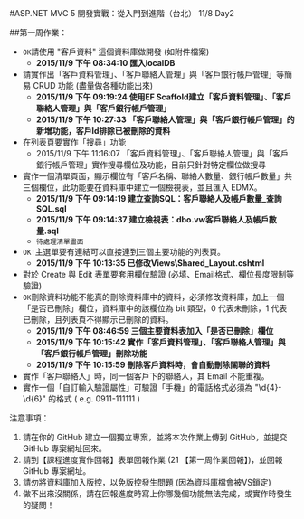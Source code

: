 #ASP.NET MVC 5 開發實戰：從入門到進階（台北） 11/8 Day2

##第一周作業：

* `OK`請使用 "客戶資料" 這個資料庫做開發 (如附件檔案)
	* **2015/11/9 下午 08:34:10 匯入localDB**
* 請實作出「客戶資料管理」、「客戶聯絡人管理」與「客戶銀行帳戶管理」等簡易 CRUD 功能 (盡量做各種功能出來)
	* **2015/11/9 下午 09:19:24 使用EF Scaffold建立「客戶資料管理」、「客戶聯絡人管理」與「客戶銀行帳戶管理」**
	* **2015/11/9 下午 10:27:33 「客戶聯絡人管理」與「客戶銀行帳戶管理」的新增功能，客戶Id排除已被刪除的資料**
* 在列表頁要實作「搜尋」功能
	* 2015/11/9 下午 11:16:07 「客戶資料管理」、「客戶聯絡人管理」與「客戶銀行帳戶管理」實作搜尋欄位及功能，目前只針對特定欄位做搜尋
* 實作一個清單頁面，顯示欄位有「客戶名稱、聯絡人數量、銀行帳戶數量」共三個欄位，此功能要在資料庫中建立一個檢視表，並且匯入 EDMX。
	* **2015/11/9 下午 09:14:19 建立查詢SQL：客戶聯絡人及帳戶數量_查詢SQL.sql**
	* **2015/11/9 下午 09:14:37 建立檢視表：dbo.vw客戶聯絡人及帳戶數量.sql**
	* `待處理清單畫面`
* `OK!`主選單要有連結可以直接連到三個主要功能的列表頁。
	* **2015/11/9 下午 10:13:35 已修改Views\Shared\_Layout.cshtml**
* 對於 Create 與 Edit 表單要套用欄位驗證 (必填、Email格式、欄位長度限制等驗證)
* `OK`刪除資料功能不能真的刪除資料庫中的資料，必須修改資料庫，加上一個「是否已刪除」欄位，資料庫中的該欄位為 bit 類型，0 代表未刪除，1 代表已刪除，且列表頁不得顯示已刪除的資料。
	* **2015/11/9 下午 08:46:59 三個主要資料表加入「是否已刪除」欄位**
	* **2015/11/9 下午 10:15:42 實作「客戶資料管理」、「客戶聯絡人管理」與「客戶銀行帳戶管理」刪除功能**
	* **2015/11/9 下午 10:15:59 刪除客戶資料時，會自動刪除關聯的資料**
* 實作「客戶聯絡人」時，同一個客戶下的聯絡人，其 Email 不能重複。
* 實作一個「自訂輸入驗證屬性」可驗證「手機」的電話格式必須為 "\d{4}-\d{6}" 的格式 ( e.g. 0911-111111 )

注意事項：
	
1. 請在你的 GitHub 建立一個獨立專案，並將本次作業上傳到 GitHub，並提交 GitHub 專案網址回來。
2. 請到【課程進度實作回報】表單回報作業 (21 【第一周作業回報】)，並回報 GitHub 專案網址。
3. 請勿將資料庫加入版控，以免版控發生問題 (因為資料庫檔會被VS鎖定)	
4. 做不出來沒關係，請在回報進度時寫上你哪幾個功能無法完成，或實作時發生的疑問！